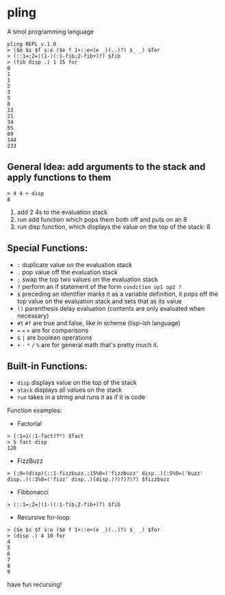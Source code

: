 # pling
A smol programming language

```
pling REPL v.1.0
> ($e $s $f s:e ($e f 1+::e<(e _)(..)?) $_ _) $for
> (::1=;2=|(1-)(:1-fib;2-fib+)?) $fib
> (fib disp .) 1 15 for
0
1
1
2
3
5
8
13
21
34
55
89
144
233
```

## General Idea: add arguments to the stack and apply functions to them

```
> 4 4 + disp
8
```
1. add 2 4s to the evaluation stack
2. run add function which pops them both off and puts on an 8
3. run disp function, which displays the value on the top of the stack: 8

## Special Functions:
- `:` duplicate value on the evaluation stack
- `.` pop value off the evaluation stack
- `;` swap the top two values on the evaluation stack
- `?` perform an if statement of the form `condition op1 op2 ?`
- `$` preceding an identifier marks it as a variable definition, it pops off the top value on the evaluation stack and sets that as its value
- `()` parenthesis delay evaluation (contents are only evaluated when necessary)
- `#t` `#f` are true and false, like in scheme (lisp-ish language)
- `=` `<` `>` are for comparisons
- `&` `|` are boolean operations
- `+` `-` `*` `/` `%` are for general math 
that's pretty much it.

## Built-in Functions:
- `disp` displays value on the top of the stack
- `stack` displays all values on the stack
- `run` takes in a string and runs it as if it is code

Function examples:
- Factorial
```
> (:1=1(:1-fact)?*) $fact
> 5 fact disp
120
```
- FizzBuzz
```
> (:0=(disp)(::1-fizzbuzz.:15%0=('fizzbuzz' disp..)(:5%0=('buzz' disp..)(:3%0=('fizz' disp..)(disp.)?)?)?)?) $fizzbuzz
```
- Fibbonacci
```
> (::1=;2=|(1-)(:1-fib;2-fib+)?) $fib
```
- Recursive for-loop
```
> ($e $s $f s:e ($e f 1+::e<(e _)(..)?) $_ _) $for
> (disp .) 4 10 for
4
5
6
7
8
9
```

have fun recursing!
